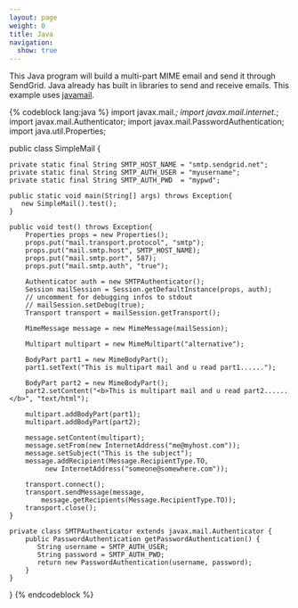 ```yaml
---
layout: page
weight: 0
title: Java
navigation:
  show: true
---
```


This Java program will build a multi-part MIME email and send it through SendGrid. Java already has built in libraries to send and receive emails. This example uses [javamail](http://java.sun.com/products/javamail/javadocs/javax/mail/internet/package-summary.html).



{% codeblock lang:java %}
import javax.mail.*;
import javax.mail.internet.*;
import javax.mail.Authenticator;
import javax.mail.PasswordAuthentication;
import java.util.Properties;
 
public class SimpleMail {
 
    private static final String SMTP_HOST_NAME = "smtp.sendgrid.net";
    private static final String SMTP_AUTH_USER = "myusername";
    private static final String SMTP_AUTH_PWD  = "mypwd";
 
    public static void main(String[] args) throws Exception{
       new SimpleMail().test();
    }
 
    public void test() throws Exception{
        Properties props = new Properties();
        props.put("mail.transport.protocol", "smtp");
        props.put("mail.smtp.host", SMTP_HOST_NAME);
        props.put("mail.smtp.port", 587);
        props.put("mail.smtp.auth", "true");
 
        Authenticator auth = new SMTPAuthenticator();
        Session mailSession = Session.getDefaultInstance(props, auth);
        // uncomment for debugging infos to stdout
        // mailSession.setDebug(true);
        Transport transport = mailSession.getTransport();
 
        MimeMessage message = new MimeMessage(mailSession);
 
        Multipart multipart = new MimeMultipart("alternative");
 
        BodyPart part1 = new MimeBodyPart();
        part1.setText("This is multipart mail and u read part1......");
 
        BodyPart part2 = new MimeBodyPart();
        part2.setContent("<b>This is multipart mail and u read part2......</b>", "text/html");
 
        multipart.addBodyPart(part1);
        multipart.addBodyPart(part2);
 
        message.setContent(multipart);
        message.setFrom(new InternetAddress("me@myhost.com"));
        message.setSubject("This is the subject");
        message.addRecipient(Message.RecipientType.TO,
             new InternetAddress("someone@somewhere.com"));
 
        transport.connect();
        transport.sendMessage(message,
            message.getRecipients(Message.RecipientType.TO));
        transport.close();
    }
 
    private class SMTPAuthenticator extends javax.mail.Authenticator {
        public PasswordAuthentication getPasswordAuthentication() {
           String username = SMTP_AUTH_USER;
           String password = SMTP_AUTH_PWD;
           return new PasswordAuthentication(username, password);
        }
    }
}
{% endcodeblock %}


